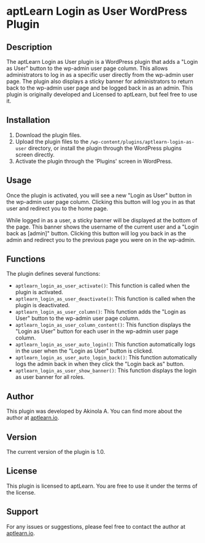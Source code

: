 # aptLearn Login as User WordPress Plugin

## Description

The aptLearn Login as User plugin is a WordPress plugin that adds a "Login as User" button to the wp-admin user page column. This allows administrators to log in as a specific user directly from the wp-admin user page. The plugin also displays a sticky banner for administrators to return back to the wp-admin user page and be logged back in as an admin. This plugin is originally developed and Licensed to aptLearn, but feel free to use it.

## Installation

1. Download the plugin files.
2. Upload the plugin files to the `/wp-content/plugins/aptlearn-login-as-user` directory, or install the plugin through the WordPress plugins screen directly.
3. Activate the plugin through the 'Plugins' screen in WordPress.

## Usage

Once the plugin is activated, you will see a new "Login as User" button in the wp-admin user page column. Clicking this button will log you in as that user and redirect you to the home page.

While logged in as a user, a sticky banner will be displayed at the bottom of the page. This banner shows the username of the current user and a "Login back as [admin]" button. Clicking this button will log you back in as the admin and redirect you to the previous page you were on in the wp-admin.

## Functions

The plugin defines several functions:

- `aptlearn_login_as_user_activate()`: This function is called when the plugin is activated.
- `aptlearn_login_as_user_deactivate()`: This function is called when the plugin is deactivated.
- `aptlearn_login_as_user_column()`: This function adds the "Login as User" button to the wp-admin user page column.
- `aptlearn_login_as_user_column_content()`: This function displays the "Login as User" button for each user in the wp-admin user page column.
- `aptlearn_login_as_user_auto_login()`: This function automatically logs in the user when the "Login as User" button is clicked.
- `aptlearn_login_as_user_auto_login_back()`: This function automatically logs the admin back in when they click the "Login back as" button.
- `aptlearn_login_as_user_show_banner()`: This function displays the login as user banner for all roles.

## Author

This plugin was developed by Akinola A. You can find more about the author at [aptlearn.io](https://akinolaakeem.com/).

## Version

The current version of the plugin is 1.0.

## License

This plugin is licensed to aptLearn. You are free to use it under the terms of the license.

## Support

For any issues or suggestions, please feel free to contact the author at [aptlearn.io](https://aptlearn.io/).
